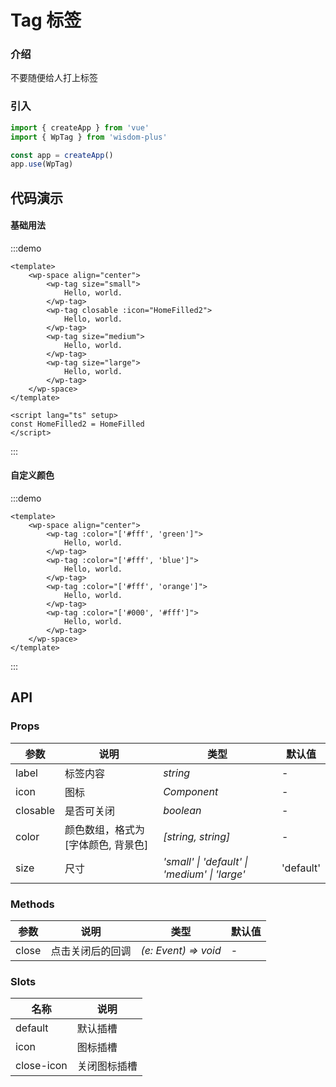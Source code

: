 <script lang="ts" setup>
import { HomeFilled, NodeCollapseOutlined } from '@vicons/antd'
</script>


# Tag 标签

### 介绍

不要随便给人打上标签

### 引入

```js
import { createApp } from 'vue'
import { WpTag } from 'wisdom-plus'

const app = createApp()
app.use(WpTag)
```

## 代码演示

#### 基础用法

:::demo
```vue
<template>
    <wp-space align="center">
        <wp-tag size="small">
            Hello, world.
        </wp-tag>
        <wp-tag closable :icon="HomeFilled2">
            Hello, world.
        </wp-tag>
        <wp-tag size="medium">
            Hello, world.
        </wp-tag>
        <wp-tag size="large">
            Hello, world.
        </wp-tag>
    </wp-space>
</template>

<script lang="ts" setup>
const HomeFilled2 = HomeFilled
</script>
```
:::

#### 自定义颜色

:::demo
```vue
<template>
    <wp-space align="center">
        <wp-tag :color="['#fff', 'green']">
            Hello, world.
        </wp-tag>
        <wp-tag :color="['#fff', 'blue']">
            Hello, world.
        </wp-tag>
        <wp-tag :color="['#fff', 'orange']">
            Hello, world.
        </wp-tag>
        <wp-tag :color="['#000', '#fff']">
            Hello, world.
        </wp-tag>
    </wp-space>
</template>
```
:::

## API

### Props

| 参数      | 说明           | 类型                                                                | 默认值 |
| --------- | -------------- | ------------------------------------------------------------------- | ------ |
| label      | 标签内容       | _string_          | -     |
| icon     | 图标   | _Component_           | -      |
| closable   | 是否可关闭 | _boolean_ | -      |
| color  | 颜色数组，格式为 \[字体颜色, 背景色\]       | _\[string, string\]_                                                           | -  |
| size      | 尺寸       | _'small' \| 'default' \| 'medium' \| 'large'_                                                           | 'default'   |

### Methods

| 参数      | 说明           | 类型                                                                | 默认值 |
| --------- | -------------- | ------------------------------------------------------------------- | ------ |
| close      | 点击关闭后的回调       | _(e: Event) => void_          | -     |

### Slots

| 名称    | 说明     |
| ------- | -------- |
| default | 默认插槽 |
| icon | 图标插槽 |
| close-icon | 关闭图标插槽 |